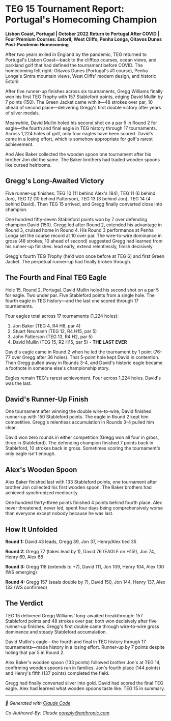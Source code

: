 # TEG 15 Tournament Report: Portugal's Homecoming Champion

**Lisbon Coast, Portugal | October 2022**
**Return to Portugal After COVID | Four Premium Courses: Estoril, West Cliffs, Penha Longa, Oitavos Dunes**
**Post-Pandemic Homecoming**

After two years exiled in England by the pandemic, TEG returned to Portugal's Lisbon Coast—back to the clifftop courses, ocean views, and parkland golf that had defined the tournament before COVID. The homecoming felt right: Oitavos Dunes (Portugal's #1 course), Penha Longa's Sintra mountain views, West Cliffs' modern design, and historic Estoril.

After five runner-up finishes across six tournaments, Gregg Williams finally won his first TEG Trophy with 157 Stableford points, edging David Mullin by 7 points (150). The Green Jacket came with it—48 strokes over par, 10 ahead of second place—delivering Gregg's first double victory after years of silver medals.

Meanwhile, David Mullin holed his second shot on a par 5 in Round 2 for eagle—the fourth and final eagle in TEG history through 17 tournaments. Across 1,224 holes of golf, only four eagles have been scored. David's came in a losing effort, which is somehow appropriate for golf's rarest achievement.

And Alex Baker collected the wooden spoon one tournament after his brother Jon did the same. The Baker brothers had traded wooden spoons like cursed heirlooms.

## Gregg's Long-Awaited Victory

Five runner-up finishes: TEG 10 (11 behind Alex's 184), TEG 11 (6 behind Jon), TEG 12 (10 behind Patterson), TEG 13 (3 behind Jon), TEG 14 (4 behind David). Then TEG 15 arrived, and Gregg finally converted close into champion.

One hundred fifty-seven Stableford points won by 7 over defending champion David (150). Gregg led after Round 2, extended his advantage in Round 3, cruised home in Round 4. His Round 3 performance at Penha Longa set the course record at 10 over par. The wire-to-wire dominance in gross (48 strokes, 10 ahead of second) suggested Gregg had learned from his runner-up finishes: lead early, extend relentlessly, finish decisively.

Gregg's fourth TEG Trophy (he'd won once before at TEG 6) and first Green Jacket. The perpetual runner-up had finally broken through.

## The Fourth and Final TEG Eagle

Hole 15, Round 2, Portugal. David Mullin holed his second shot on a par 5 for eagle. Two under par. Five Stableford points from a single hole. The fourth eagle in TEG history—and the last one scored through 17 tournaments.

Four eagles total across 17 tournaments (1,224 holes):
1. Jon Baker (TEG 4, R4 H8, par 4)
2. Stuart Neumann (TEG 12, R4 H15, par 5)
3. John Patterson (TEG 13, R4 H2, par 5)
4. David Mullin (TEG 15, R2 H15, par 5) - **THE LAST EVER**

David's eagle came in Round 2 when he led the tournament by 1 point (76-77 over Gregg after 36 holes). That 5-point hole kept David in contention. Then Gregg pulled away in Rounds 3-4, and David's historic eagle became a footnote in someone else's championship story.

Eagles remain TEG's rarest achievement. Four across 1,224 holes. David's was the last.

## David's Runner-Up Finish

One tournament after winning the double wire-to-wire, David finished runner-up with 150 Stableford points. The eagle in Round 2 kept him competitive. Gregg's relentless accumulation in Rounds 3-4 pulled him clear.

David won zero rounds in either competition (Gregg won all four in gross, three in Stableford). The defending champion finished 7 points back in Stableford, 10 strokes back in gross. Sometimes scoring the tournament's only eagle isn't enough.

## Alex's Wooden Spoon

Alex Baker finished last with 133 Stableford points, one tournament after brother Jon collected his first wooden spoon. The Baker brothers had achieved synchronized mediocrity.

One hundred thirty-three points finished 4 points behind fourth place. Alex never threatened, never led, spent four days being comprehensively worse than everyone except nobody because he was last.

## How It Unfolded

**Round 1:** David 43 leads, Gregg 39, Jon 37, Henry/Alex tied 35

**Round 2:** Gregg 77 (takes lead by 1), David 76 (EAGLE on H15!), Jon 74, Henry 69, Alex 68

**Round 3:** Gregg 118 (extends to +7), David 111, Jon 109, Henry 104, Alex 100 (WS emerging)

**Round 4:** Gregg 157 (seals double by 7), David 150, Jon 144, Henry 137, Alex 133 (WS confirmed)

## The Verdict

TEG 15 delivered Gregg Williams' long-awaited breakthrough: 157 Stableford points and 48 strokes over par, both won decisively after five runner-up finishes. Gregg's first double came through wire-to-wire gross dominance and steady Stableford accumulation.

David Mullin's eagle—the fourth and final in TEG history through 17 tournaments—made history in a losing effort. Runner-up by 7 points despite holing that par 5 in Round 2.

Alex Baker's wooden spoon (133 points) followed brother Jon's at TEG 14, confirming wooden spoons run in families. Jon's fourth place (144 points) and Henry's fifth (137 points) completed the field.

Gregg had finally converted silver into gold. David had scored the final TEG eagle. Alex had learned what wooden spoons taste like. TEG 15 in summary.

---

*🤖 Generated with [Claude Code](https://claude.com/claude-code)*

*Co-Authored-By: Claude <noreply@anthropic.com>*

